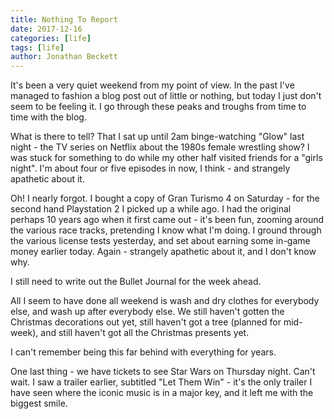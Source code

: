 ```yaml
---
title: Nothing To Report
date: 2017-12-16
categories: [life]
tags: [life]
author: Jonathan Beckett
---
```


It's been a very quiet weekend from my point of view. In the past I've managed to fashion a blog post out of little or nothing, but today I just don't seem to be feeling it. I go through these peaks and troughs from time to time with the blog.

What is there to tell? That I sat up until 2am binge-watching "Glow" last night - the TV series on Netflix about the 1980s female wrestling show? I was stuck for something to do while my other half visited friends for a "girls night". I'm about four or five episodes in now, I think - and strangely apathetic about it.

Oh! I nearly forgot. I bought a copy of Gran Turismo 4 on Saturday - for the second hand Playstation 2 I picked up a while ago. I had the original perhaps 10 years ago when it first came out - it's been fun, zooming around the various race tracks, pretending I know what I'm doing. I ground through the various license tests yesterday, and set about earning some in-game money earlier today. Again - strangely apathetic about it, and I don't know why.

I still need to write out the Bullet Journal for the week ahead.

All I seem to have done all weekend is wash and dry clothes for everybody else, and wash up after everybody else. We still haven't gotten the Christmas decorations out yet, still haven't got a tree (planned for mid-week), and still haven't got all the Christmas presents yet.

I can't remember being this far behind with everything for years.

One last thing - we have tickets to see Star Wars on Thursday night. Can't wait. I saw a trailer earlier, subtitled "Let Them Win" - it's the only trailer I have seen where the iconic music is in a major key, and it left me with the biggest smile.